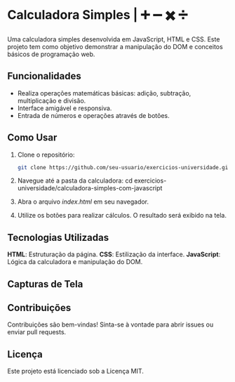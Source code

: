 # Calculadora Simples | 	:heavy_plus_sign: :heavy_minus_sign: :heavy_multiplication_x: :heavy_division_sign: 

Uma calculadora simples desenvolvida em JavaScript, HTML e CSS. Este projeto tem como objetivo demonstrar a manipulação do DOM e conceitos básicos de programação web.

## Funcionalidades

- Realiza operações matemáticas básicas: adição, subtração, multiplicação e divisão.
- Interface amigável e responsiva.
- Entrada de números e operações através de botões.

## Como Usar

1. Clone o repositório:
   ```bash
   git clone https://github.com/seu-usuario/exercicios-universidade.git

2. Navegue até a pasta da calculadora:
   cd exercicios-universidade/calculadora-simples-com-javascript

3. Abra o arquivo _index.html_ em seu navegador.
   
4. Utilize os botões para realizar cálculos. O resultado será exibido na tela.

## Tecnologias Utilizadas
**HTML**: Estruturação da página.
**CSS**: Estilização da interface.
**JavaScript**: Lógica da calculadora e manipulação do DOM.

## Capturas de Tela

## Contribuições
Contribuições são bem-vindas! Sinta-se à vontade para abrir issues ou enviar pull requests.

## Licença
Este projeto está licenciado sob a Licença MIT.